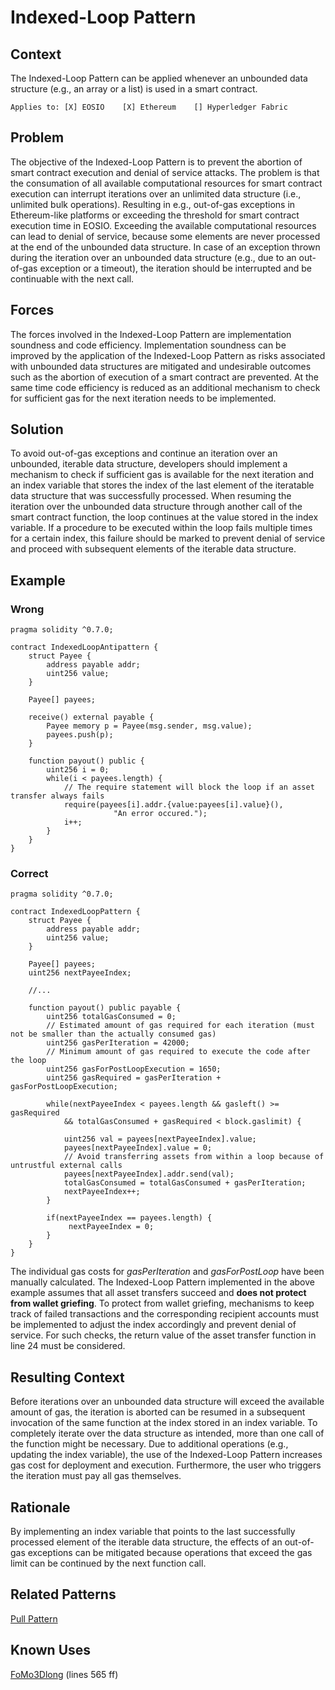 # Indexed-Loop Pattern

## Context
The Indexed-Loop Pattern can be applied whenever an unbounded data structure (e.g., an array or a list) is used in a smart contract. 

``Applies to: [X] EOSIO    [X] Ethereum    [] Hyperledger Fabric``

## Problem
The objective of the Indexed-Loop Pattern is to prevent the abortion of smart contract execution and denial of service attacks. The problem is that the consumation of all available computational resources for smart contract execution can interrupt iterations over an unlimited data structure (i.e., unlimited bulk operations). Resulting in e.g., out-of-gas exceptions in Ethereum-like platforms or exceeding the threshold for smart contract execution time in EOSIO. Exceeding the available computational resources can lead to denial of service, because some elements are never processed at the end of the unbounded data structure. In case of an exception thrown during the iteration over an unbounded data structure (e.g., due to an out-of-gas exception or a timeout), the iteration should be interrupted and be continuable with the next call.

## Forces
The forces involved in the Indexed-Loop Pattern are implementation soundness and code efficiency. Implementation soundness can be improved by the application of the Indexed-Loop Pattern as risks associated with unbounded data structures are mitigated and undesirable outcomes such as the abortion of execution of a smart contract are prevented. At the same time code efficiency is reduced as an additional mechanism to check for sufficient gas for the next iteration needs to be implemented.

## Solution
To avoid out-of-gas exceptions and continue an iteration over an unbounded, iterable data structure, developers should implement a mechanism to check if sufficient gas is available for the next iteration and an index variable that stores the index of the last element of the iteratable data structure that was successfully processed. When resuming the iteration over the unbounded data structure through another call of the smart contract function, the loop continues at the value stored in the index variable. If a procedure to be executed within the loop fails multiple times for a certain index, this failure should be marked to prevent denial of service and proceed with subsequent elements of the iterable data structure.

## Example
### Wrong
```Solidity
pragma solidity ^0.7.0;

contract IndexedLoopAntipattern {
    struct Payee {
        address payable addr;
        uint256 value;
    }
    
    Payee[] payees;

    receive() external payable {
        Payee memory p = Payee(msg.sender, msg.value);
        payees.push(p);
    }
    
    function payout() public {
        uint256 i = 0;
        while(i < payees.length) {
            // The require statement will block the loop if an asset transfer always fails
            require(payees[i].addr.{value:payees[i].value}(),
                       "An error occured.");
            i++;
        }
    }
}

```
### Correct
```Solidity
pragma solidity ^0.7.0;

contract IndexedLoopPattern {
    struct Payee {
        address payable addr;
        uint256 value;
    }

    Payee[] payees;
    uint256 nextPayeeIndex;

    //...

    function payout() public payable {
        uint256 totalGasConsumed = 0;
        // Estimated amount of gas required for each iteration (must not be smaller than the actually consumed gas)
        uint256 gasPerIteration = 42000;
        // Minimum amount of gas required to execute the code after the loop
        uint256 gasForPostLoopExecution = 1650;
        uint256 gasRequired = gasPerIteration + gasForPostLoopExecution;

        while(nextPayeeIndex < payees.length && gasleft() >= gasRequired
            && totalGasConsumed + gasRequired < block.gaslimit) {

            uint256 val = payees[nextPayeeIndex].value;
            payees[nextPayeeIndex].value = 0;
            // Avoid transferring assets from within a loop because of untrustful external calls
            payees[nextPayeeIndex].addr.send(val);
            totalGasConsumed = totalGasConsumed + gasPerIteration;
            nextPayeeIndex++;
        }
        
        if(nextPayeeIndex == payees.length) {
             nextPayeeIndex = 0;
        }
    }
}
```
The individual gas costs for _gasPerIteration_ and _gasForPostLoop_ have been manually calculated. The Indexed-Loop Pattern implemented in the above example assumes that all asset transfers succeed and **does not protect from wallet griefing**. To protect from wallet griefing, mechanisms to keep track of failed transactions and the corresponding recipient accounts must be implemented to adjust the index accordingly and prevent denial of service. For such checks, the return value of the asset transfer function in line 24 must be considered.

## Resulting Context
Before iterations over an unbounded data structure will exceed the available amount of gas, the iteration is aborted can be resumed in a subsequent invocation of the same function at the index stored in an index variable. To completely iterate over the data structure as intended, more than one call of the function might be necessary. Due to additional operations (e.g., updating the index variable), the use of the Indexed-Loop Pattern increases gas cost for deployment and execution. Furthermore, the user who triggers the iteration must pay all gas themselves.

## Rationale
By implementing an index variable that points to the last successfully processed element of the iterable data structure, the effects of an out-of-gas exceptions can be mitigated because operations that exceed the gas limit can be continued by the next function call.

## Related Patterns
[Pull Pattern](/Design%20Patterns/Pull%20Pattern/README.md#context)

## Known Uses
[FoMo3Dlong](https://etherscan.io/address/0xa62142888aba8370742be823c1782d17a0389da1) (lines 565 ff)

